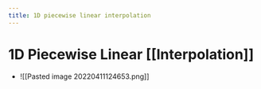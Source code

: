 ```yaml
---
title: 1D piecewise linear interpolation
---
```


# 1D Piecewise Linear [[Interpolation]]
- ![[Pasted image 20220411124653.png]]






